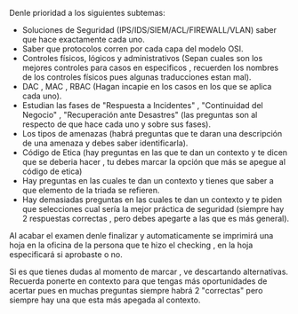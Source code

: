 Denle prioridad a los siguientes subtemas:

- Soluciones de Seguridad (IPS/IDS/SIEM/ACL/FIREWALL/VLAN) saber que hace exactamente cada uno.
- Saber que protocolos corren por cada capa del modelo OSI.
- Controles físicos, lógicos y administrativos (Sepan cuales son los mejores controles para casos en especificos , recuerden los nombres de los controles físicos pues algunas traducciones estan mal).
- DAC , MAC , RBAC (Hagan incapie en los casos en los que se aplica cada uno).
- Estudian las fases de "Respuesta a Incidentes" , "Continuidad del Negocio" , "Recuperación ante Desastres" (las preguntas son al respecto de que hace cada uno y sobre sus fases).
- Los tipos de amenazas (habrá preguntas que te daran una descripción de una amenaza y debes saber identificarla).
- Código de Etica (hay preguntas en las que te dan un contexto y te dicen que se deberia hacer , tu debes marcar la opción que más se apegue al código de etica)
- Hay preguntas en las cuales te dan un contexto y tienes que saber a que elemento de la triada se refieren.
- Hay demasiadas preguntas en las cuales te dan un contexto y te piden que selecciones cual sería la mejor práctica de seguridad (siempre hay 2 respuestas correctas , pero debes apegarte a las que es más general).

Al acabar el examen denle finalizar y automaticamente se imprimirá una hoja en la oficina de la persona que te hizo el checking , en la hoja especificará si aprobaste o no.

Si es que tienes dudas al momento de marcar , ve descartando alternativas.
Recuerda ponerte en contexto para que tengas más oportunidades de acertar pues en muchas preguntas siempre habrá 2 "correctas" pero siempre hay una que esta más apegada al contexto.

